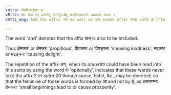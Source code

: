 ```yaml
---
sutra: क्षेमप्रियमद्रेऽण् च
vRtti: क्षेम प्रिय मद्र इत्येतेषु कर्मसूपपदेषु करोतेरण्प्रत्ययो चकारात् खच्च ॥
vRtti_eng: And the affix अण् as well as खच् comes after the verb कृ \"to make\" when the words क्षेम \"happiness\", प्रिय \"pleasant\" and मद्र \"joy\" are in composition as objects.

---
```

The word 'and' denotes that the affix खच् is also to be included.

Thus क्षेमकारः or क्षेमकरः 'propitious'; प्रियकारः or प्रियङ्करः 'showing kindness'; मद्रकारः or मद्रङ्करः 'causing delight'. 

The repetition of the affix अण्, when its _anuvritti_ could have been read into this _sutra_ by using the word वा 'optionally', indicates that these words never take the affix ट of _sutra_ 20 though cause, habit, &c., may be denoted; so that the feminine of those words is formed by आ and not by ई; as अल्पारम्भाः क्षेमकराः 'small beginnings lead to or cause prosperity'.